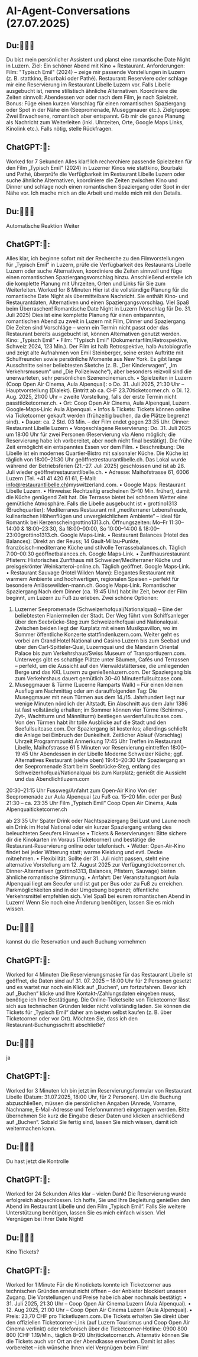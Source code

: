 # AI-Agent-Conversations (27.07.2025)
## Du:🧔🏻‍♂️
Du bist mein persönlicher Assistent und planst eine romantische Date Night in Luzern. Ziel: Ein schöner Abend mit Kino + Restaurant. Anforderungen: Film: "Typisch Emil" (2024) – zeige mir passende Vorstellungen in Luzern (z. B. stattkino, Bourbaki oder Pathé). Restaurant: Reserviere oder schlage mir eine Reservierung im Restaurant Libelle Luzern vor. Falls Libelle ausgebucht ist, nenne stilistisch ähnliche Alternativen. Koordiniere die Zeiten sinnvoll: Abendessen vor oder nach dem Film, je nach Spielzeit. Bonus: Füge einen kurzen Vorschlag für einen romantischen Spaziergang oder Spot in der Nähe ein (Seepromenade, Museggmauer etc.). Zielgruppe: Zwei Erwachsene, romantisch aber entspannt. Gib mir die ganze Planung als Nachricht zum Weiterleiten (inkl. Uhrzeiten, Orte, Google Maps Links, Kinolink etc.). Falls nötig, stelle Rückfragen.
## ChatGPT:🤖:
Worked for 7 Sekunden
Alles klar! Ich recherchiere passende Spielzeiten für den Film „Typisch Emil“ (2024) in Luzerner Kinos wie stattkino, Bourbaki und Pathé, überprüfe die Verfügbarkeit im Restaurant Libelle Luzern oder suche ähnliche Alternativen, koordiniere die Zeiten zwischen Kino und Dinner und schlage noch einen romantischen Spaziergang oder Spot in der Nähe vor. Ich mache mich an die Arbeit und melde mich mit den Details.
## Du:🧔🏻‍♂️
Automatische Reaktion
Weiter
## ChatGPT:🤖:
Alles klar, ich beginne sofort mit der Recherche zu den Filmvorstellungen für „Typisch Emil“ in Luzern, prüfe die Verfügbarkeit des Restaurants Libelle Luzern oder suche Alternativen, koordiniere die Zeiten sinnvoll und füge einen romantischen Spaziergangsvorschlag hinzu. Anschließend erstelle ich die komplette Planung mit Uhrzeiten, Orten und Links für Sie zum Weiterleiten.
Worked for 8 Minuten
Hier ist die vollständige Planung für die romantische Date Night als übermittelbare Nachricht. Sie enthält Kino‑ und Restaurantdaten, Alternativen und einen Spaziergangsvorschlag. Viel Spaß beim Überraschen!
Romantische Date Night in Luzern (Vorschlag für Do. 31. Juli 2025)
Dies ist eine komplette Planung für einen entspannten, romantischen Abend zu zweit in Luzern mit Film, Dinner und Spaziergang. Die Zeiten sind Vorschläge – wenn ein Termin nicht passt oder das Restaurant bereits ausgebucht ist, können Alternativen genutzt werden.
Kino: „Typisch Emil“
•	Film: "Typisch Emil" (Dokumentarfilm/Retrospektive, Schweiz 2024, 123 Min.). Der Film ist halb Retrospektive, halb Autobiografie und zeigt alte Aufnahmen von Emil Steinberger, seine ersten Auftritte mit Schulfreunden sowie persönliche Momente aus New York. Es gibt lange Ausschnitte seiner beliebtesten Sketche (z. B. „Der Kinderwagen“, „Im Verkehrsmuseum“ und „Die Polizeiwache“), aber besonders reizvoll sind die unerwarteten, sehr persönlichen Szenencineman.ch.
•	Spielzeiten in Luzern (Coop Open Air Cinema, Aula Alpenquai):
o	Do. 31. Juli 2025, 21:30 Uhr – Hauptvorstellung (Dialekt). Eintritt ab ca. CHF 23.70ticketcorner.ch.
o	Di. 12. Aug. 2025, 21:00 Uhr – zweite Vorstellung, falls der erste Termin nicht passtticketcorner.ch.
•	Ort: Coop Open Air Cinema, Aula Alpenquai, Luzern. Google‑Maps‑Link: Aula Alpenquai.
•	Infos & Tickets: Tickets können online via Ticketcorner gekauft werden (frühzeitig buchen, da die Plätze begrenzt sind).
•	Dauer: ca. 2 Std. 03 Min. – der Film endet gegen 23:35 Uhr.
Dinner: Restaurant Libelle Luzern
•	Vorgeschlagene Reservierung: Do. 31. Juli 2025 um 18:00 Uhr für zwei Personen (Reservierung via Aleno möglich; die Reservierung habe ich vorbereitet, aber noch nicht final bestätigt). Die frühe Zeit ermöglicht ein entspanntes Essen vor dem Film.
•	Beschreibung: Die Libelle ist ein modernes Quartier‑Bistro mit saisonaler Küche. Die Küche ist täglich von 18:00–21:30 Uhr geöffnetrestaurantlibelle.ch. Das Lokal wurde während der Betriebsferien (21.–27. Juli 2025) geschlossen und ist ab 28. Juli wieder geöffnetrestaurantlibelle.ch.
•	Adresse: Maihofstrasse 61, 6006 Luzern (Tel. +41 41 420 61 61, E‑Mail: info@restaurantlibelle.ch)myswitzerland.com.
•	Google Maps: Restaurant Libelle Luzern.
•	Hinweise: Rechtzeitig erscheinen (5–10 Min. früher), damit die Küche genügend Zeit hat. Die Terrasse bietet bei schönem Wetter eine gemütliche Atmosphäre.
Falls die Libelle ausgebucht ist
•	grottino1313 (Bruchquartier): Mediterranes Restaurant mit „mediterraner Lebensfreude, kulinarischen Höhenflügen und unvergleichlichem Ambiente“ – ideal für Romantik bei Kerzenscheingrottino1313.ch. Öffnungszeiten: Mo–Fr 11:30–14:00 & 18:00–23:30, Sa 18:00–00:00, So 10:00–14:00 & 18:00–23:00grottino1313.ch. Google Maps‑Link.
•	Restaurant Balances (Hotel des Balances): Direkt an der Reuss; 14 Gault‑Millau‑Punkte, französisch‑mediterrane Küche und stilvolle Terrassebalances.ch. Täglich 7:00–00:30 geöffnetbalances.ch. Google Maps‑Link.
•	Zunfthausrestaurant Pfistern: Historisches Zunfthaus mit Schweizer/Mediterraner Küche und preisgekrönter Weinkarteroi-online.ch. Täglich geöffnet. Google Maps‑Link.
•	Restaurant Sauvage (Hotel Wilden Mann): Elegantes Restaurant mit warmem Ambiente und hochwertigen, regionalen Speisen – perfekt für besondere Anlässewilden-mann.ch. Google Maps‑Link.
Romantischer Spaziergang
Nach dem Dinner (ca. 19:45 Uhr) habt ihr Zeit, bevor der Film beginnt, um Luzern zu Fuß zu erleben. Zwei schöne Optionen:
1.	Luzerner Seepromenade (Schweizerhofquai/Nationalquai) – Eine der beliebtesten Flaniermeilen der Stadt. Der Weg führt vom Schiffsanleger über den Seebrücke‑Steg zum Schweizerhofquai und Nationalquai. Zwischen beiden liegt der Kurplatz mit einem Musikpavillon, wo im Sommer öffentliche Konzerte stattfindenluzern.com. Weiter geht es vorbei am Grand Hotel National und Casino Luzern bis zum Seebad und über den Carl‑Spitteler‑Quai, Luzernquai und die Mandarin Oriental Palace bis zum Verkehrshaus/Swiss Museum of Transportluzern.com. Unterwegs gibt es schattige Plätze unter Bäumen, Cafés und Terrassen – perfekt, um die Aussicht auf den Vierwaldstättersee, die umliegenden Berge und das KKL Luzern zu genießenluzern.com. Der Spaziergang bis zum Verkehrshaus dauert gemütlich 30–40 Minutenfullsuitcase.com.
2.	Museggmauer & Türme (Lucerne Ramparts Walk) – Für einen kleinen Ausflug am Nachmittag oder am darauffolgenden Tag: Die Museggmauer mit neun Türmen aus dem 14./15. Jahrhundert liegt nur wenige Minuten nördlich der Altstadt. Ein Abschnitt aus dem Jahr 1386 ist fast vollständig erhalten; im Sommer können vier Türme (Schirmer‑, Zyt‑, Wachtturm und Männliturm) bestiegen werdenfullsuitcase.com. Von den Türmen habt ihr tolle Ausblicke auf die Stadt und den Seefullsuitcase.com. Der Spaziergang ist kostenlos; allerdings schließt die Anlage bei Einbruch der Dunkelheit.
Zeitlicher Ablauf (Vorschlag)
Uhrzeit	Programmpunkt	Anmerkung
17:45 Uhr	Treffen im Restaurant Libelle, Maihofstrasse 61	5 Minuten vor Reservierung eintreffen
18:00–19:45 Uhr	Abendessen in der Libelle	Moderne Schweizer Küche; ggf. Alternatives Restaurant (siehe oben)
19:45–20:30 Uhr	Spaziergang an der Seepromenade	Start beim Seebrücke‑Steg, entlang des Schweizerhofquai/Nationalquai bis zum Kurplatz; genießt die Aussicht und das Abendlichtluzern.com

20:30–21:15 Uhr	Fussweg/Anfahrt zum Open‑Air Kino	Von der Seepromenade zur Aula Alpenquai (zu Fuß ca. 15–20 Min. oder per Bus)
21:30 – ca. 23:35 Uhr	Film „Typisch Emil“	Coop Open Air Cinema, Aula Alpenquaiticketcorner.ch

ab 23:35 Uhr	Später Drink oder Nachtspaziergang	Bei Lust und Laune noch ein Drink im Hotel National oder ein kurzer Spaziergang entlang des beleuchteten Seeufers
Hinweise
•	Tickets & Reservierungen: Bitte sichere dir die Kinokarten im Voraus (Ticketcorner) und bestätige die Restaurant‑Reservierung online oder telefonisch.
•	Wetter: Open‑Air‑Kino findet bei jeder Witterung statt; warme Kleidung und evtl. Decke mitnehmen.
•	Flexibilität: Sollte der 31. Juli nicht passen, steht eine alternative Vorstellung am 12. August 2025 zur Verfügungticketcorner.ch. Dinner‑Alternativen (grottino1313, Balances, Pfistern, Sauvage) bieten ähnliche romantische Stimmung.
•	Anfahrt: Der Veranstaltungsort Aula Alpenquai liegt am Seeufer und ist gut per Bus oder zu Fuß zu erreichen. Parkmöglichkeiten sind in der Umgebung begrenzt; öffentliche Verkehrsmittel empfehlen sich.
Viel Spaß bei eurem romantischen Abend in Luzern!
Wenn Sie noch eine Änderung benötigen, lassen Sie es mich wissen.
## Du:🧔🏻‍♂️
kannst du die Reservation und auch Buchung vornehmen 
## ChatGPT:🤖:
Worked for 4 Minuten
Die Reservierungsmaske für das Restaurant Libelle ist geöffnet, die Daten sind auf 31. 07. 2025 – 18:00 Uhr für 2 Personen gesetzt und es wartet nur noch ein Klick auf „Buchen“, um fortzufahren. Bevor ich auf „Buchen“ klicke und Ihre Kontakt‑/Zahlungsdaten eingeben muss, benötige ich Ihre Bestätigung.
Die Online‑Ticketseite von Ticketcorner lässt sich aus technischen Gründen leider nicht vollständig laden. Sie können die Tickets für „Typisch Emil“ daher am besten selbst kaufen (z. B. über Ticketcorner oder vor Ort).
Möchten Sie, dass ich den Restaurant‑Buchungsschritt abschließe?
## Du:🧔🏻‍♂️
ja 
## ChatGPT:🤖:
Worked for 3 Minuten
Ich bin jetzt im Reservierungsformular von Restaurant Libelle (Datum: 31.07.2025, 18:00 Uhr, für 2 Personen). Um die Buchung abzuschließen, müssen die persönlichen Angaben (Anrede, Vorname, Nachname, E‑Mail-Adresse und Telefonnummer) eingetragen werden. Bitte übernehmen Sie kurz die Eingabe dieser Daten und klicken anschließend auf „Buchen“. Sobald Sie fertig sind, lassen Sie mich wissen, damit ich weitermachen kann.
## Du:🧔🏻‍♂️
Du hast jetzt die Kontrolle
## ChatGPT:🤖:
Worked for 24 Sekunden
Alles klar – vielen Dank! Die Reservierung wurde erfolgreich abgeschlossen. Ich hoffe, Sie und Ihre Begleitung genießen den Abend im Restaurant Libelle und den Film „Typisch Emil“. Falls Sie weitere Unterstützung benötigen, lassen Sie es mich einfach wissen. Viel Vergnügen bei Ihrer Date Night!
## Du:🧔🏻‍♂️
Kino Tickets? 
## ChatGPT:🤖:
Worked for 1 Minute
Für die Kinotickets konnte ich Ticketcorner aus technischen Gründen erneut nicht öffnen – der Anbieter blockiert unseren Zugang. Die Vorstellungen und Preise habe ich aber nochmals bestätigt:
•	31. Juli 2025, 21:30 Uhr – Coop Open Air Cinema Luzern (Aula Alpenquai).
•	12. Aug 2025, 21:00 Uhr – Coop Open Air Cinema Luzern (Aula Alpenquai).
•	Preis: 23,70 CHF pro Ticketluzern.com.
Die Tickets erhalten Sie direkt über den offiziellen Ticketcorner-Link (auf Luzern Tourismus und Coop Open Air Cinema verlinkt) oder telefonisch über die Ticketcorner‑Hotline: 0900 800 800 (CHF 1.19/Min., täglich 8–20 Uhr)ticketcorner.ch. Alternativ können Sie die Tickets auch vor Ort an der Abendkasse erwerben.
Damit ist alles vorbereitet – ich wünsche Ihnen viel Vergnügen beim Film!


